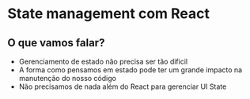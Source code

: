 # State management com React

## O que vamos falar?

- Gerenciamento de estado não precisa ser tão dificil
- A forma como pensamos em estado pode ter um grande impacto na manutenção do nosso código
- Não precisamos de nada além do React para gerenciar UI State
